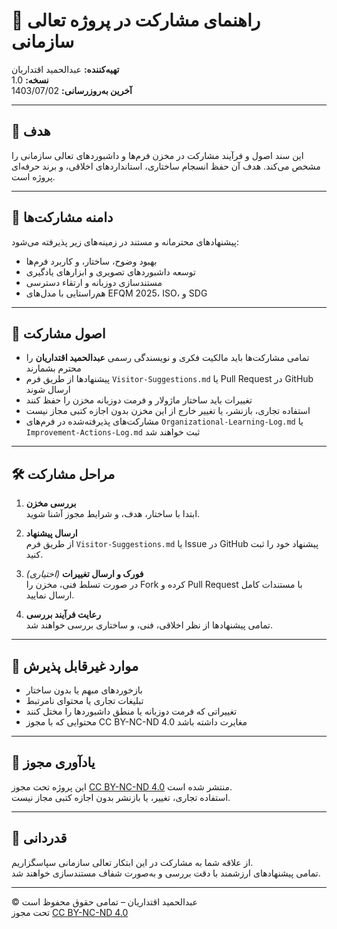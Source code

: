 # 🤝 راهنمای مشارکت در پروژه تعالی سازمانی  
**تهیه‌کننده:** عبدالحمید اقتداریان  
**نسخه:** 1.0  
**آخرین به‌روزرسانی:** 1403/07/02  

---

## 🎯 هدف

این سند اصول و فرآیند مشارکت در مخزن فرم‌ها و داشبوردهای تعالی سازمانی را مشخص می‌کند. هدف آن حفظ انسجام ساختاری، استانداردهای اخلاقی، و برند حرفه‌ای پروژه است.

---

## 📘 دامنه مشارکت‌ها

پیشنهادهای محترمانه و مستند در زمینه‌های زیر پذیرفته می‌شود:

- بهبود وضوح، ساختار، و کاربرد فرم‌ها  
- توسعه داشبوردهای تصویری و ابزارهای یادگیری  
- مستندسازی دو‌زبانه و ارتقاء دسترسی  
- هم‌راستایی با مدل‌های EFQM 2025، ISO، و SDG

---

## 📌 اصول مشارکت

- تمامی مشارکت‌ها باید مالکیت فکری و نویسندگی رسمی **عبدالحمید اقتداریان** را محترم بشمارند  
- پیشنهادها از طریق فرم `Visitor-Suggestions.md` یا Pull Request در GitHub ارسال شوند  
- تغییرات باید ساختار ماژولار و فرمت دو‌زبانه مخزن را حفظ کنند  
- استفاده تجاری، بازنشر، یا تغییر خارج از این مخزن بدون اجازه کتبی مجاز نیست  
- مشارکت‌های پذیرفته‌شده در فرم‌های `Organizational-Learning-Log.md` یا `Improvement-Actions-Log.md` ثبت خواهند شد

---

## 🛠️ مراحل مشارکت

1. **بررسی مخزن**  
   ابتدا با ساختار، هدف، و شرایط مجوز آشنا شوید.

2. **ارسال پیشنهاد**  
   از طریق فرم `Visitor-Suggestions.md` یا Issue در GitHub پیشنهاد خود را ثبت کنید.

3. **فورک و ارسال تغییرات** *(اختیاری)*  
   در صورت تسلط فنی، مخزن را Fork کرده و Pull Request با مستندات کامل ارسال نمایید.

4. **رعایت فرآیند بررسی**  
   تمامی پیشنهادها از نظر اخلاقی، فنی، و ساختاری بررسی خواهند شد.

---

## 🚫 موارد غیرقابل پذیرش

- بازخوردهای مبهم یا بدون ساختار  
- تبلیغات تجاری یا محتوای نامرتبط  
- تغییراتی که فرمت دو‌زبانه یا منطق داشبوردها را مختل کنند  
- محتوایی که با مجوز CC BY-NC-ND 4.0 مغایرت داشته باشد

---

## 📜 یادآوری مجوز

این پروژه تحت مجوز [CC BY-NC-ND 4.0](https://creativecommons.org/licenses/by-nc-nd/4.0/) منتشر شده است.  
استفاده تجاری، تغییر، یا بازنشر بدون اجازه کتبی مجاز نیست.

---

## 🙏 قدردانی

از علاقه شما به مشارکت در این ابتکار تعالی سازمانی سپاسگزاریم.  
تمامی پیشنهادهای ارزشمند با دقت بررسی و به‌صورت شفاف مستندسازی خواهند شد.

---

© عبدالحمید اقتداریان – تمامی حقوق محفوظ است  
تحت مجوز [CC BY-NC-ND 4.0](https://creativecommons.org/licenses/by-nc-nd/4.0/)
